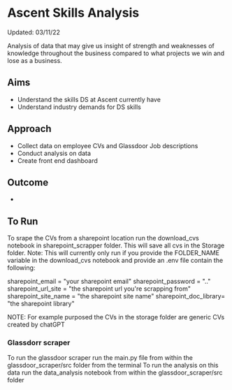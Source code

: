 # Ascent Skills Analysis
Updated: 03/11/22

Analysis of data that may give us insight of strength and weaknesses of knowledge throughout the business compared to what projects we win and lose as a business. 

## Aims
- Understand the skills DS at Ascent currently have
- Understand industry demands for DS skills


## Approach
- Collect data on employee CVs and Glassdoor Job descriptions
- Conduct analysis on data
- Create front end dashboard

## Outcome
-


## To Run
To srape the CVs from a sharepoint location run the download_cvs notebook in sharepoint_scrapper folder. This will save all cvs in the Storage folder. Note: This will currently only run if you provide the FOLDER_NAME variable in the download_cvs notebook and provide an .env file contain the following:

sharepoint_email = "your sharepoint email"
sharepoint_password = ".."
sharepoint_url_site = "the sharepoint url you're scrapping from"
sharepoint_site_name = "the sharepoint site name"
sharepoint_doc_library= "the sharepoint library"

NOTE: For example purposed the CVs in the storage folder are generic CVs created by chatGPT

### Glassdorr scraper
To run the glassdoor scraper run the main.py file from within the glassdoor_scraper/src folder from the terminal
To run the analysis on this data run the data_analysis notebook from within the glassdoor_scraper/src folder